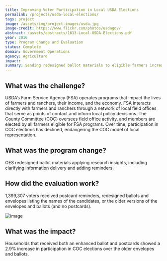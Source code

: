 ```yaml
---
title: Improving Voter Participation in Local USDA Elections
permalink: /projects/usda-local-elections/
tags: project
image: /assets/img/project-images/usda.jpg
image-credit: https://www.flickr.com/photos/usdagov/
abstract: /assets/abstracts/1613-Local-USDA-Elections.pdf
year: 2016
type: Program Change and Evaluation
status: Complete
domain: Government Operations
agency: Agriculture
impact:
summary: Sending redesigned ballot materials to eligible farmers increased voter participation by 2.9%.
---
```

## What was the challenge?

USDA’s Farm Service Agency (FSA) operates programs that impact the lives of farmers and ranchers, their income, and the economy. FSA interacts directly with farmers and ranchers through a network of local field offices that serve as points of contact and inform local policy decisions. The County Committee (COC) oversees field office activity, and members are elected by all farmers eligible for FSA programs. Over time, participation in COC elections has declined, endangering the COC model of local representation.

## What was the program change?

OES redesigned ballot materials applying research insights, including clarifying information delivery and adding reminders.

## How did the evaluation work?

1,399,307 voters received postcard reminders, redesigned ballots and envelopes listing the names of the candidates, or the older versions of the envelopes and ballots (and no postcards).

![image]({{site.baseurl}}/assets/img/project-images/1613-graph.png)

## What was the impact?

Households that received both an enhanced ballot and postcards showed a 2.9% increase in participation in COC elections over the older envelopes and ballots.

